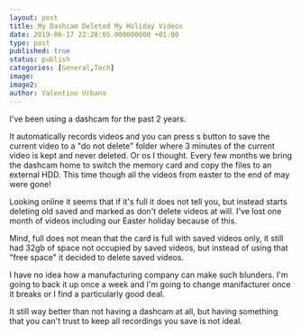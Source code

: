 ```yaml
---
layout: post
title: My Dashcam Deleted My Holiday Videos
date: 2019-06-17 22:28:05.000000000 +01:00
type: post
published: true
status: publish
categories: [General,Tech]
image:
image2:
author: Valentino Urbano
---
```


I've been using a dashcam for the past 2 years.

It automatically records videos and you can press s button to save the current video to a "do not delete" folder where 3 minutes of the current video is kept and never deleted. Or os I thought.
Every few months we bring the dashcam home to switch the memory card and copy the files to an external HDD. This time though all the videos from easter to the end of may were gone!

Looking online it seems that if it's full it does not tell you, but instead starts deleting old saved and marked as don't delete videos at will. I've lost one month of videos including our Easter holiday because of this.

Mind, full does not mean that the card is full with saved videos only, it still had 32gb of space not occupied by saved videos, but instead of using that "free space" it decided to delete saved videos.

I have no idea how a manufacturing company can make such blunders. I'm going to back it up once a week and I'm going to change manifacturer once it breaks or I find a particularly good deal.

It still way better than not having a dashcam at all, but having something that you can't trust to keep all recordings you save is not ideal.